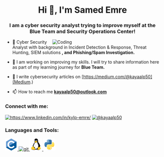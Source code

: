 <h1 align="center">Hi 👋, I'm Samed Emre</h1>
<h3 align="center">I am a cyber security analyst trying to improve myself at the Blue Team and Security Operations Center!</h3>

<img align="right" alt="Coding" width="350" src="https://binary.ninja/blog/images/debugger.gif">

- 🔭 Cyber Security Analyst with background in Incident Detection & Response, Threat Hunting, SIEM solutions **, and Phishing/Spam Investigation.**

- 🌱 I am working on improving my skills. I will try to share information here as part of my learning journey for **Blue Team.**

- 📝 I write cybersecurity articles on [https://medium.com/@kayaalp50](Medium.)

- 📫 How to reach me **kayaalp50@outlook.com**


<h3 align="left">Connect with me:</h3>
<p align="left">
<a href="https://linkedin.com/in/https://www.linkedin.com/in/kylp-emre/" target="blank"><img align="center" src="https://raw.githubusercontent.com/rahuldkjain/github-profile-readme-generator/master/src/images/icons/Social/linked-in-alt.svg" alt="https://www.linkedin.com/in/kylp-emre/" height="30" width="40" /></a>
<a href="https://medium.com/@kayaalp50" target="blank"><img align="center" src="https://raw.githubusercontent.com/rahuldkjain/github-profile-readme-generator/master/src/images/icons/Social/medium.svg" alt="@kayaalp50" height="30" width="40" /></a>
</p>

<h3 align="left">Languages and Tools:</h3>
<p align="left"> <a href="https://www.cprogramming.com/" target="_blank" rel="noreferrer"> <img src="https://raw.githubusercontent.com/devicons/devicon/master/icons/c/c-original.svg" alt="c" width="40" height="40"/> </a> <a href="https://git-scm.com/" target="_blank" rel="noreferrer"> <img src="https://www.vectorlogo.zone/logos/git-scm/git-scm-icon.svg" alt="git" width="40" height="40"/> </a> <a href="https://www.linux.org/" target="_blank" rel="noreferrer"> <img src="https://raw.githubusercontent.com/devicons/devicon/master/icons/linux/linux-original.svg" alt="linux" width="40" height="40"/> </a> <a href="https://www.python.org" target="_blank" rel="noreferrer"> <img src="https://raw.githubusercontent.com/devicons/devicon/master/icons/python/python-original.svg" alt="python" width="40" height="40"/> </a> </p>


